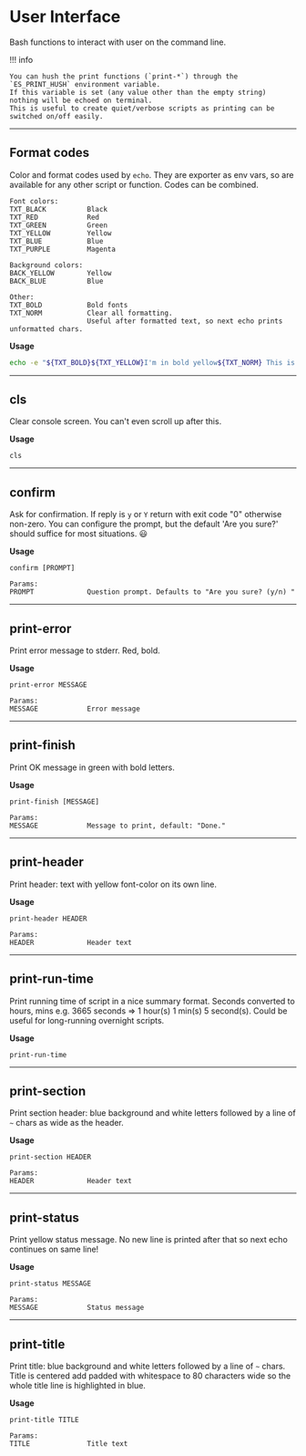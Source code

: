 # User Interface

Bash functions to interact with user on the command line.

!!! info

    You can hush the print functions (`print-*`) through the `ES_PRINT_HUSH` environment variable.
    If this variable is set (any value other than the empty string) nothing will be echoed on terminal.
    This is useful to create quiet/verbose scripts as printing can be switched on/off easily.

---

## Format codes

Color and format codes used by `echo`. They are exporter as env vars, so are available for any other script or function.
Codes can be combined.

```
Font colors:
TXT_BLACK          Black
TXT_RED            Red
TXT_GREEN          Green
TXT_YELLOW         Yellow
TXT_BLUE           Blue
TXT_PURPLE         Magenta

Background colors:
BACK_YELLOW        Yellow
BACK_BLUE          Blue

Other:
TXT_BOLD           Bold fonts
TXT_NORM           Clear all formatting.
                   Useful after formatted text, so next echo prints unformatted chars.
```

**Usage**

```bash
echo -e "${TXT_BOLD}${TXT_YELLOW}I'm in bold yellow${TXT_NORM} This is unformatted text"
```

---

## cls

Clear console screen. You can't even scroll up after this.

**Usage**

```
cls
```

---

## confirm

Ask for confirmation. If reply is `y` or `Y` return with exit code "0" otherwise non-zero.
You can configure the prompt, but the default 'Are you sure?' should suffice for most situations. :smiley:

**Usage**

```
confirm [PROMPT]

Params:
PROMPT             Question prompt. Defaults to "Are you sure? (y/n) "
```

---

## print-error

Print error message to stderr. Red, bold.

**Usage**

```
print-error MESSAGE

Params:
MESSAGE            Error message
```

---

## print-finish

Print OK message in green with bold letters.

**Usage**

```
print-finish [MESSAGE]

Params:
MESSAGE            Message to print, default: "Done."
```

---

## print-header

Print header: text with yellow font-color on its own line.

**Usage**

```
print-header HEADER

Params:
HEADER             Header text
```

---

## print-run-time

Print running time of script in a nice summary format.
Seconds converted to hours, mins e.g. 3665 seconds => 1 hour(s) 1 min(s) 5 second(s).
Could be useful for long-running overnight scripts.

**Usage**

```
print-run-time
```

---

## print-section

Print section header: blue background and white letters followed by a line of `~` chars as wide as the header.

**Usage**

```
print-section HEADER

Params:
HEADER             Header text
```

---

## print-status

Print yellow status message. No new line is printed after that so next echo continues on same line!

**Usage**

```
print-status MESSAGE

Params:
MESSAGE            Status message
```

---

## print-title

Print title: blue background and white letters followed by a line of `~` chars.
Title is centered add padded with whitespace to 80 characters wide so the whole title line is highlighted in blue.

**Usage**

```
print-title TITLE

Params:
TITLE              Title text
```
